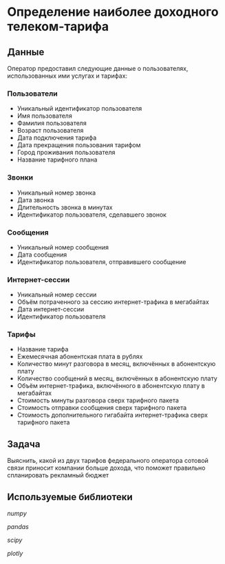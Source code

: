 # Определение наиболее доходного телеком-тарифа

## Данные

Оператор предоставил следующие данные о пользователях, использованных ими услугах и тарифах:

### Пользователи
- Уникальный идентификатор пользователя
- Имя пользователя
- Фамилия пользователя
- Возраст пользователя
- Дата подключения тарифа
- Дата прекращения пользования тарифом
- Город проживания пользователя
- Название тарифного плана

### Звонки
- Уникальный номер звонка
- Дата звонка
- Длительность звонка в минутах
- Идентификатор пользователя, сделавшего звонок

### Сообщения
- Уникальный номер сообщения
- Дата сообщения
- Идентификатор пользователя, отправившего сообщение

### Интернет-сессии
- Уникальный номер сессии
- Объём потраченного за сессию интернет-трафика в мегабайтах
- Дата интернет-сессии
- Идентификатор пользователя

### Тарифы
- Название тарифа
- Ежемесячная абонентская плата в рублях
- Количество минут разговора в месяц, включённых в абонентскую плату
- Количество сообщений в месяц, включённых в абонентскую плату
- Объём интернет-трафика, включённого в абонентскую плату в мегабайтах
- Стоимость минуты разговора сверх тарифного пакета
- Стоимость отправки сообщения сверх тарифного пакета
- Стоимость дополнительного гигабайта интернет-трафика сверх тарифного пакета

## Задача

Выяснить, какой из двух тарифов федерального оператора сотовой связи приносит компании больше дохода, что поможет правильно спланировать рекламный бюджет

## Используемые библиотеки

*numpy*

*pandas*

*scipy*

*plotly*
